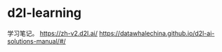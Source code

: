 # d2l-learning
学习笔记。
https://zh-v2.d2l.ai/
https://datawhalechina.github.io/d2l-ai-solutions-manual/#/
